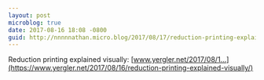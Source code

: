 ```yaml
---
layout: post
microblog: true
date: 2017-08-16 18:08 -0800
guid: http://nnnnnathan.micro.blog/2017/08/17/reduction-printing-explained.html
---
```

Reduction printing explained visually: [www.yergler.net/2017/08/1...](https://www.yergler.net/2017/08/16/reduction-printing-explained-visually/)
